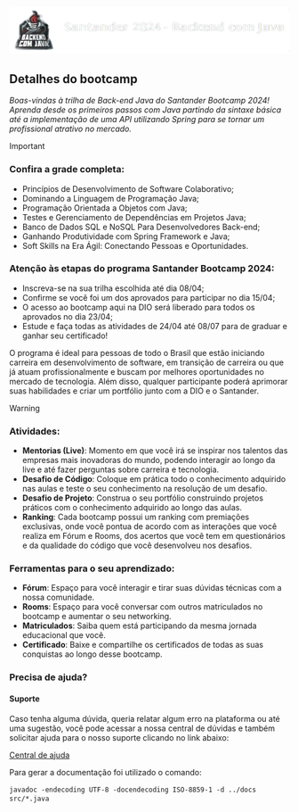<div align="center"><img src="assets/images/logo-santander-bootcamp2024-remove.png" width=auto>
</div>

## Detalhes do bootcamp

_Boas-vindas à trilha de Back-end Java do Santander Bootcamp 2024!<br> Aprenda desde os primeiros passos com Java partindo da sintaxe básica até a implementação de uma API utilizando Spring para se tornar um profissional atrativo no mercado._

> [!IMPORTANT]
>
> ### Confira a grade completa:
>
> - Princípios de Desenvolvimento de Software Colaborativo;
> - Dominando a Linguagem de Programação Java;
> - Programação Orientada a Objetos com Java;
> - Testes e Gerenciamento de Dependências em Projetos Java;
> - Banco de Dados SQL e NoSQL Para Desenvolvedores Back-end;
> - Ganhando Produtividade com Spring Framework e Java;
> - Soft Skills na Era Ágil: Conectando Pessoas e Oportunidades.

### Atenção às etapas do programa Santander Bootcamp 2024:

- Inscreva-se na sua trilha escolhida até dia 08/04;
- Confirme se você foi um dos aprovados para participar no dia 15/04;
- O acesso ao bootcamp aqui na DIO será liberado para todos os aprovados no dia 23/04;
- Estude e faça todas as atividades de 24/04 até 08/07 para de graduar e ganhar seu certificado!

O programa é ideal para pessoas de todo o Brasil que estão iniciando carreira em desenvolvimento de software, em transição de carreira ou que já atuam profissionalmente e buscam por melhores oportunidades no mercado de tecnologia. Além disso, qualquer participante poderá aprimorar suas habilidades e criar um portfólio junto com a DIO e o Santander.

> [!WARNING]
>
> ### Atividades:
>
> - <strong>Mentorias (Live)</strong>: Momento em que você irá se inspirar nos talentos das empresas mais inovadoras do mundo, podendo interagir ao longo da live e até fazer perguntas sobre carreira e tecnologia.
> - <strong>Desafio de Código</strong>: Coloque em prática todo o conhecimento adquirido nas aulas e teste o seu conhecimento na resolução de um desafio.
> - <strong>Desafio de Projeto</strong>: Construa o seu portfólio construindo projetos práticos com o conhecimento adquirido ao longo das aulas.
> - <strong> Ranking</strong>: Cada bootcamp possui um ranking com premiações exclusivas, onde você pontua de acordo com as interações que você realiza em Fórum e Rooms, dos acertos que você tem em questionários e da qualidade do código que você desenvolveu nos desafios.
>
> ### Ferramentas para o seu aprendizado:
>
> - <strong>Fórum</strong>: Espaço para você interagir e tirar suas dúvidas técnicas com a nossa comunidade.
> - <strong>Rooms</strong>: Espaço para você conversar com outros matriculados no bootcamp e aumentar o seu networking.
> - <strong>Matriculados</strong>: Saiba quem está participando da mesma jornada educacional que você.
> - <strong>Certificado</strong>: Baixe e compartilhe os certificados de todas as suas conquistas ao longo desse bootcamp.

### Precisa de ajuda?

#### Suporte

Caso tenha alguma dúvida, queria relatar algum erro na plataforma ou até uma sugestão, você pode acessar a nossa central de dúvidas e também solicitar ajuda para o nosso suporte clicando no link abaixo:

[Central de ajuda](https://digitalinnovationone.atlassian.net/servicedesk/customer/portal/16/group/90)

<p>Para gerar a documentação foi utilizado o comando:</p>

```
javadoc -endecoding UTF-8 -docendecoding ISO-8859-1 -d ../docs src/*.java
```
